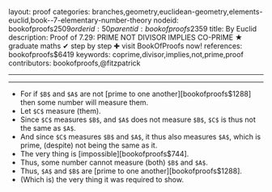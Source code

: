 layout: proof
categories: branches,geometry,euclidean-geometry,elements-euclid,book--7-elementary-number-theory
nodeid: bookofproofs$2509
orderid: 50
parentid: bookofproofs$2359
title: By Euclid
description:  Proof of 7.29: PRIME NOT DIVISOR IMPLIES CO-PRIME &#9733; graduate maths &#10004; step by step &#10010; visit BookOfProofs now!
references: bookofproofs$6419
keywords: coprime,divisor,implies,not,prime,proof
contributors: bookofproofs,@fitzpatrick

---


---



* For if `$B$` and `$A$` are not [prime to one another][bookofproofs$1288] then some number will measure them.
* Let `$C$` measure (them).
* Since `$C$` measures `$B$`, and `$A$` does not measure `$B$`, `$C$` is thus not the same as `$A$`.
* And since `$C$` measures `$B$` and `$A$`, it thus also measures `$A$`, which is prime, (despite) not being the same as it.
* The very thing is [impossible][bookofproofs$744].
* Thus, some number cannot measure (both) `$B$` and `$A$`.
* Thus, `$A$` and `$B$` are [prime to one another][bookofproofs$1288].
* (Which is) the very thing it was required to show.
